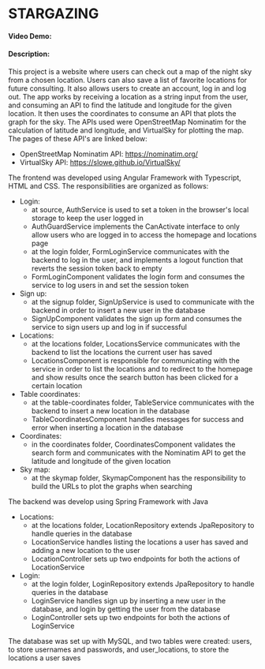 # STARGAZING

#### Video Demo: <URL HERE>

#### Description:

This project is a website where users can check out a map of the night sky from a chosen location. Users can also save a list of favorite locations for future consulting. It also allows users to create an account, log in and log out. The app works by receiving a location as a string input from the user, and consuming an API to find the latitude and longitude for the given location. It then uses the coordinates to consume an API that plots the graph for the sky. The APIs used were OpenStreetMap Nominatim for the calculation of latitude and longitude, and VirtualSky for plotting the map. The pages of these API's are linked below:

- OpenStreetMap Nominatim API: https://nominatim.org/
- VirtualSky API: https://slowe.github.io/VirtualSky/

The frontend was developed using Angular Framework with Typescript, HTML and CSS. The responsibilities are organized as follows:

- Login:
  - at source, AuthService is used to set a token in the browser's local storage to keep the user logged in
  - AuthGuardService implements the CanActivate interface to only allow users who are logged in to access the homepage and locations page
  - at the login folder, FormLoginService communicates with the backend to log in the user, and implements a logout function that reverts the session token back to empty
  - FormLoginComponent validates the login form and consumes the service to log users in and set the session token
- Sign up:
  - at the signup folder, SignUpService is used to communicate with the backend in order to insert a new user in the database
  - SignUpComponent validates the sign up form and consumes the service to sign users up and log in if successful
- Locations:
  - at the locations folder, LocationsService communicates with the backend to list the locations the current user has saved
  - LocationsComponent is responsible for communicating with the service in order to list the locations and to redirect to the homepage and show results once the search button has been clicked for a certain location
- Table coordinates:
  - at the table-coordinates folder, TableService communicates with the backend to insert a new location in the database
  - TableCoordinatesComponent handles messages for success and error when inserting a location in the database
- Coordinates:
  - in the coordinates folder, CoordinatesComponent validates the search form and communicates with the Nominatim API to get the latitude and longitude of the given location
- Sky map:
  - at the skymap folder, SkymapComponent has the responsibility to build the URLs to plot the graphs when searching

The backend was develop using Spring Framework with Java

- Locations:
  - at the locations folder, LocationRepository extends JpaRepository to handle queries in the database
  - LocationService handles listing the locations a user has saved and adding a new location to the user
  - LocationController sets up two endpoints for both the actions of LocationService
- Login:
  - at the login folder, LoginRepository extends JpaRepository to handle queries in the database
  - LoginService handles sign up by inserting a new user in the database, and login by getting the user from the database
  - LoginController sets up two endpoints for both the actions of LoginService

The database was set up with MySQL, and two tables were created: users, to store usernames and passwords, and user_locations, to store the locations a user saves
